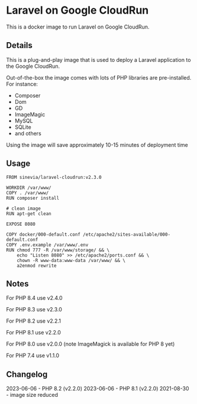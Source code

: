 # Laravel on Google CloudRun

This is a docker image to run Laravel on Google CloudRun. 

## Details

This is a plug-and-play image that is used to deploy a Laravel application to the Google CloudRun.

Out-of-the-box the image comes with lots of PHP libraries are pre-installed. For instance:

- Composer
- Dom
- GD
- ImageMagic
- MySQL
- SQLite
- and others

Using the image will save approximately 10-15 minutes of deployment time


## Usage

```
FROM sinevia/laravel-cloudrun:v2.3.0

WORKDIR /var/www/
COPY . /var/www/
RUN composer install

# clean image
RUN apt-get clean

EXPOSE 8080

COPY docker/000-default.conf /etc/apache2/sites-available/000-default.conf 
COPY .env.example /var/www/.env 
RUN chmod 777 -R /var/www/storage/ && \     
    echo "Listen 8080" >> /etc/apache2/ports.conf && \     
    chown -R www-data:www-data /var/www/ && \     
    a2enmod rewrite
```

## Notes
For PHP 8.4 use v2.4.0

For PHP 8.3 use v2.3.0

For PHP 8.2 use v2.2.1

For PHP 8.1 use v2.2.0

For PHP 8.0 use v2.0.0 (note ImageMagick is available for PHP 8 yet)

For PHP 7.4 use v1.1.0

## Changelog
2023-06-06 - PHP 8.2 (v2.2.0)
2023-06-06 - PHP 8.1 (v2.2.0)
2021-08-30 - image size reduced
